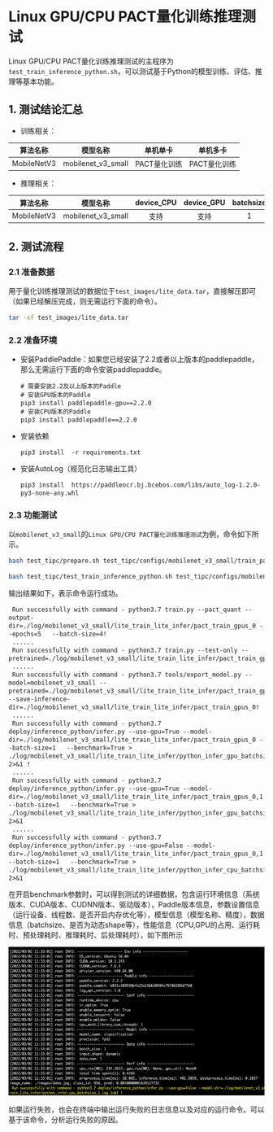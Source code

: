 # Linux GPU/CPU PACT量化训练推理测试

Linux GPU/CPU PACT量化训练推理测试的主程序为`test_train_inference_python.sh`，可以测试基于Python的模型训练、评估、推理等基本功能。

## 1. 测试结论汇总

- 训练相关：

| 算法名称 | 模型名称 | 单机单卡 | 单机多卡 |
|  :----: |   :----:  |    :----:  |  :----:   |
|  MobileNetV3  | mobilenet_v3_small | PACT量化训练 | PACT量化训练 |


- 推理相关：

| 算法名称 | 模型名称 | device_CPU | device_GPU | batchsize |
|  :----:   |  :----: |   :----:   |  :----:  |   :----:   |
|  MobileNetV3   |  mobilenet_v3_small |  支持 | 支持 | 1 |


## 2. 测试流程

### 2.1 准备数据

用于量化训练推理测试的数据位于`test_images/lite_data.tar`，直接解压即可（如果已经解压完成，则无需运行下面的命令）。

```bash
tar -xf test_images/lite_data.tar
```

### 2.2 准备环境


- 安装PaddlePaddle：如果您已经安装了2.2或者以上版本的paddlepaddle，那么无需运行下面的命令安装paddlepaddle。
    ```
    # 需要安装2.2及以上版本的Paddle
    # 安装GPU版本的Paddle
    pip3 install paddlepaddle-gpu==2.2.0
    # 安装CPU版本的Paddle
    pip3 install paddlepaddle==2.2.0
    ```

- 安装依赖
    ```
    pip3 install  -r requirements.txt
    ```
- 安装AutoLog（规范化日志输出工具）
    ```
    pip3 install  https://paddleocr.bj.bcebos.com/libs/auto_log-1.2.0-py3-none-any.whl
    ```


### 2.3 功能测试

以`mobilenet_v3_small`的`Linux GPU/CPU PACT量化训练推理测试`为例，命令如下所示。

```bash
bash test_tipc/prepare.sh test_tipc/configs/mobilenet_v3_small/train_pact_infer_python.txt lite_train_lite_infer
```

```bash
bash test_tipc/test_train_inference_python.sh test_tipc/configs/mobilenet_v3_small/train_pact_infer_python.txt lite_train_lite_infer
```

输出结果如下，表示命令运行成功。

```
 Run successfully with command - python3.7 train.py --pact_quant --output-dir=./log/mobilenet_v3_small/lite_train_lite_infer/pact_train_gpus_0 --epochs=5   --batch-size=4!
 ......
 Run successfully with command - python3.7 train.py --test-only --pretrained=./log/mobilenet_v3_small/lite_train_lite_infer/pact_train_gpus_0/latest.pdparams!
 ......
 Run successfully with command - python3.7 tools/export_model.py --model=mobilenet_v3_small --pretrained=./log/mobilenet_v3_small/lite_train_lite_infer/pact_train_gpus_0/latest.pdparams --save-inference-dir=./log/mobilenet_v3_small/lite_train_lite_infer/pact_train_gpus_0!
 ......
 Run successfully with command - python3.7 deploy/inference_python/infer.py --use-gpu=True --model-dir=./log/mobilenet_v3_small/lite_train_lite_infer/pact_train_gpus_0 --batch-size=1   --benchmark=True > ./log/mobilenet_v3_small/lite_train_lite_infer/python_infer_gpu_batchsize_1.log 2>&1 !
 ......
 Run successfully with command - python3.7 deploy/inference_python/infer.py --use-gpu=True --model-dir=./log/mobilenet_v3_small/lite_train_lite_infer/pact_train_gpus_0,1 --batch-size=1   --benchmark=True > ./log/mobilenet_v3_small/lite_train_lite_infer/python_infer_gpu_batchsize_1.log 2>&1
 ......
 Run successfully with command - python3.7 deploy/inference_python/infer.py --use-gpu=False --model-dir=./log/mobilenet_v3_small/lite_train_lite_infer/pact_train_gpus_0,1 --batch-size=1   --benchmark=True > ./log/mobilenet_v3_small/lite_train_lite_infer/python_infer_cpu_batchsize_1.log 2>&1
```

在开启benchmark参数时，可以得到测试的详细数据，包含运行环境信息（系统版本、CUDA版本、CUDNN版本、驱动版本），Paddle版本信息，参数设置信息（运行设备、线程数、是否开启内存优化等），模型信息（模型名称、精度），数据信息（batchsize、是否为动态shape等），性能信息（CPU,GPU的占用、运行耗时、预处理耗时、推理耗时、后处理耗时），如下图所示


<div align="center">
    <img src="../../images/pact_train_infer_benchmark.png">
</div>

如果运行失败，也会在终端中输出运行失败的日志信息以及对应的运行命令。可以基于该命令，分析运行失败的原因。
